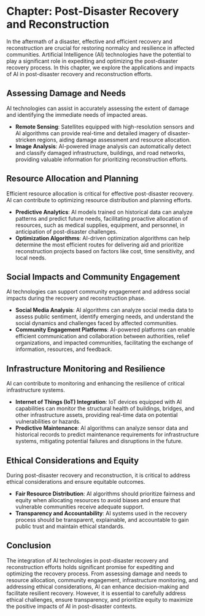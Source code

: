 Chapter: Post-Disaster Recovery and Reconstruction
==================================================

In the aftermath of a disaster, effective and efficient recovery and reconstruction are crucial for restoring normalcy and resilience in affected communities. Artificial Intelligence (AI) technologies have the potential to play a significant role in expediting and optimizing the post-disaster recovery process. In this chapter, we explore the applications and impacts of AI in post-disaster recovery and reconstruction efforts.

Assessing Damage and Needs
--------------------------

AI technologies can assist in accurately assessing the extent of damage and identifying the immediate needs of impacted areas.

* **Remote Sensing**: Satellites equipped with high-resolution sensors and AI algorithms can provide real-time and detailed imagery of disaster-stricken regions, aiding damage assessment and resource allocation.
* **Image Analysis**: AI-powered image analysis can automatically detect and classify damaged infrastructure, buildings, and road networks, providing valuable information for prioritizing reconstruction efforts.

Resource Allocation and Planning
--------------------------------

Efficient resource allocation is critical for effective post-disaster recovery. AI can contribute to optimizing resource distribution and planning efforts.

* **Predictive Analytics**: AI models trained on historical data can analyze patterns and predict future needs, facilitating proactive allocation of resources, such as medical supplies, equipment, and personnel, in anticipation of post-disaster challenges.
* **Optimization Algorithms**: AI-driven optimization algorithms can help determine the most efficient routes for delivering aid and prioritize reconstruction projects based on factors like cost, time sensitivity, and local needs.

Social Impacts and Community Engagement
---------------------------------------

AI technologies can support community engagement and address social impacts during the recovery and reconstruction phase.

* **Social Media Analysis**: AI algorithms can analyze social media data to assess public sentiment, identify emerging needs, and understand the social dynamics and challenges faced by affected communities.
* **Community Engagement Platforms**: AI-powered platforms can enable efficient communication and collaboration between authorities, relief organizations, and impacted communities, facilitating the exchange of information, resources, and feedback.

Infrastructure Monitoring and Resilience
----------------------------------------

AI can contribute to monitoring and enhancing the resilience of critical infrastructure systems.

* **Internet of Things (IoT) Integration**: IoT devices equipped with AI capabilities can monitor the structural health of buildings, bridges, and other infrastructure assets, providing real-time data on potential vulnerabilities or hazards.
* **Predictive Maintenance**: AI algorithms can analyze sensor data and historical records to predict maintenance requirements for infrastructure systems, mitigating potential failures and disruptions in the future.

Ethical Considerations and Equity
---------------------------------

During post-disaster recovery and reconstruction, it is critical to address ethical considerations and ensure equitable outcomes.

* **Fair Resource Distribution**: AI algorithms should prioritize fairness and equity when allocating resources to avoid biases and ensure that vulnerable communities receive adequate support.
* **Transparency and Accountability**: AI systems used in the recovery process should be transparent, explainable, and accountable to gain public trust and maintain ethical standards.

Conclusion
----------

The integration of AI technologies in post-disaster recovery and reconstruction efforts holds significant promise for expediting and optimizing the recovery process. From assessing damage and needs to resource allocation, community engagement, infrastructure monitoring, and addressing ethical considerations, AI can enhance decision-making and facilitate resilient recovery. However, it is essential to carefully address ethical challenges, ensure transparency, and prioritize equity to maximize the positive impacts of AI in post-disaster contexts.
